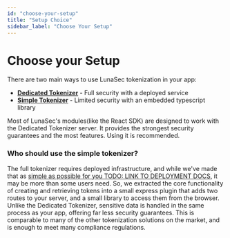 ```yaml
---
id: "choose-your-setup"
title: "Setup Choice"
sidebar_label: "Choose Your Setup"
---
```


# Choose your Setup

There are two main ways to use LunaSec tokenization in your app:

* **[Dedicated Tokenizer](../full-setup/getting-started.md)** - Full security with a deployed service
* **[Simple Tokenizer](../simple-tokenizer/guide.md)** - Limited security with an embedded typescript library

Most of LunaSec's modules(like the React SDK) are designed to work with the Dedicated Tokenizer server. It provides the strongest security guarantees and the most features.  Using it is recommended.

### Who should use the simple tokenizer?
The full tokenizer requires deployed infrastructure, and 
while we've made that as [simple as possible for you TODO: LINK TO DEPLOYMENT DOCS](link.to.deploy.docs), it may be more than 
some users need.  So, we extracted the core functionality of creating and retrieving tokens into a small express plugin
that adds two routes to your server, and a small library to access them from the browser.  Unlike the Dedicated Tokenizer, 
sensitive data is handled in the same process as your app, offering far less security guarantees. This is comparable to many
of the other tokenization solutions on the market, and is enough to meet many compliance regulations.

